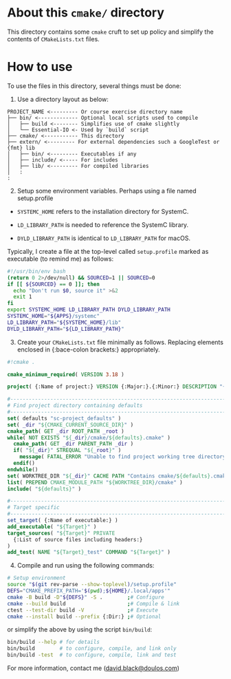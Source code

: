 # About this `cmake/` directory

This directory contains some `cmake` cruft to set up policy and simplify the contents of `CMakeLists.txt` files.

# How to use

To use the files in this directory, several things must be done:

1. Use a directory layout as below:
```
PROJECT_NAME <--------- Or course exercise directory name
├── bin/ <------------- Optional local scripts used to compile
│   ├── build <-------- Simplifies use of cmake slightly
│   └── Essential-IO <- Used by `build` script
├── cmake/ <----------- This directory
├── extern/ <--------- For external dependencies such a GoogleTest or {fmt} lib
│   ├── bin/ <--------- Executables if any
│   ├── include/ <----- For includes
│   ├── lib/ <--------- For compiled libraries
│   :
:
```

2. Setup some environment variables. Perhaps using a file named setup.profile

  + `SYSTEMC_HOME` refers to the installation directory for SystemC.

  + `LD_LIBRARY_PATH` is needed to reference the SystemC library.

  + `DYLD_LIBRARY_PATH` is identical to `LD_LIBRARY_PATH` for macOS.

  Typically, I create a file at the top-level called `setup.profile` marked as executable (to remind me) as follows:

  ```bash
  #!/usr/bin/env bash
  (return 0 2>/dev/null) && SOURCED=1 || SOURCED=0
  if [[ ${SOURCED} == 0 ]]; then
    echo "Don't run $0, source it" >&2
    exit 1
  fi
  export SYSTEMC_HOME LD_LIBRARY_PATH DYLD_LIBRARY_PATH
  SYSTEMC_HOME="${APPS}/systemc"
  LD_LIBRARY_PATH="${SYSTEMC_HOME}/lib"
  DYLD_LIBRARY_PATH="${LD_LIBRARY_PATH}"
  ```

3. Create your `CMakeLists.txt` file minimally as follows. Replacing elements enclosed in {:bace-colon brackets:} appropriately.

```cmake
#!cmake .

cmake_minimum_required( VERSION 3.18 )

project( {:Name of project:} VERSION {:Major:}.{:Minor:} DESCRIPTION "{:Description of project:}" LANGUAGES CXX )

#-------------------------------------------------------------------------------
# Find project directory containing defaults
#-------------------------------------------------------------------------------
set( defaults "sc-project_defaults" )
set( _dir "${CMAKE_CURRENT_SOURCE_DIR}" )
cmake_path( GET _dir ROOT_PATH _root )
while( NOT EXISTS "${_dir}/cmake/${defaults}.cmake" )
  cmake_path( GET _dir PARENT_PATH _dir )
  if( "${_dir}" STREQUAL "${_root}" )
    message( FATAL_ERROR "Unable to find project working tree directory!" )
  endif()
endwhile()
set( WORKTREE_DIR "${_dir}" CACHE PATH "Contains cmake/${defaults}.cmake" )
list( PREPEND CMAKE_MODULE_PATH "${WORKTREE_DIR}/cmake" )
include( "${defaults}" )

#-------------------------------------------------------------------------------
# Target specific
#-------------------------------------------------------------------------------
set_target( {:Name of executable:} )
add_executable( "${Target}" )
target_sources( "${Target}" PRIVATE
  {:List of source files including headers:}
)
add_test( NAME "${Target}_test" COMMAND "${Target}" )

```

4. Compile and run using the following commands:

```bash
# Setup environment
source "$(git rev-parse --show-toplevel)/setup.profile"
DEFS="CMAKE_PREFIX_PATH='$(pwd);${HOME}/.local/apps'"
cmake -B build -D"${DEFS}" -S .        ;# Configure
cmake --build build                    ;# Compile & link
ctest --test-dir build -V              ;# Execute
cmake --install build --prefix {:Dir:} ;# Optional
```

or simplify the above by using the script `bin/build`:

```bash
bin/build --help # for details
bin/build        # to configure, compile, and link only
bin/build -test  # to configure, compile, link and test
```

For more information, contact me (david.black@doulos.com)
